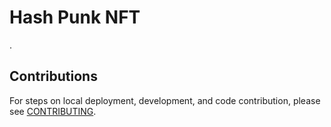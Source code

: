 # Hash Punk NFT

.

## Contributions

For steps on local deployment, development, and code contribution, please see [CONTRIBUTING](./CONTRIBUTING.md).
